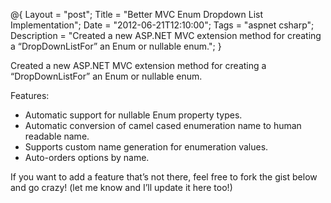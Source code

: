 @{
    Layout = "post";
    Title = "Better MVC Enum Dropdown List Implementation";
    Date = "2012-06-21T12:10:00";
    Tags = "aspnet csharp";
    Description = "Created a new ASP.NET MVC extension method for creating a “DropDownListFor” an Enum or nullable enum.";
}

Created a new ASP.NET MVC extension method for creating a “DropDownListFor” an Enum or nullable enum.

Features:
- Automatic support for nullable Enum property types.
- Automatic conversion of camel cased enumeration name to human readable name.
- Supports custom name generation for enumeration values.
- Auto-orders options by name.

If you want to add a feature that’s not there, feel free to fork the gist below and go crazy! (let me know and I’ll update it here too!)

<script src="https://gist.github.com/danielrbradley/2965119.js"></script>
